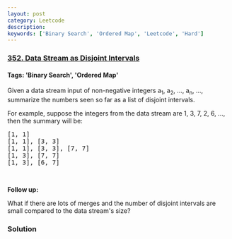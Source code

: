 ```yaml
---
layout: post
category: Leetcode
description: 
keywords: ['Binary Search', 'Ordered Map', 'Leetcode', 'Hard']
---
```

### [352. Data Stream as Disjoint Intervals](https://leetcode.com/problems/data-stream-as-disjoint-intervals)

#### Tags: 'Binary Search', 'Ordered Map'

<div class="content__u3I1 question-content__JfgR"><div><p>Given a data stream input of non-negative integers a<sub>1</sub>, a<sub>2</sub>, ..., a<sub>n</sub>, ..., summarize the numbers seen so far as a list of disjoint intervals.</p>
<p>For example, suppose the integers from the data stream are 1, 3, 7, 2, 6, ..., then the summary will be:</p>
<pre>[1, 1]
[1, 1], [3, 3]
[1, 1], [3, 3], [7, 7]
[1, 3], [7, 7]
[1, 3], [6, 7]
</pre>
<p> </p>
<p><b>Follow up:</b></p>
<p>What if there are lots of merges and the number of disjoint intervals are small compared to the data stream's size?</p>
</div></div>

### Solution
